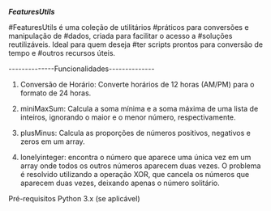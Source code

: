 ___FeaturesUtils___

#FeaturesUtils é uma coleção de utilitários #práticos para conversões e manipulação de #dados, criada para facilitar o acesso a #soluções reutilizáveis. Ideal para quem deseja #ter scripts prontos para conversão de tempo e #outros recursos úteis.

--------------Funcionalidades--------------

1. Conversão de Horário: Converte horários de 12 horas (AM/PM) para o formato de 24 horas.

2. miniMaxSum: Calcula a soma mínima e a soma máxima de uma lista de inteiros, ignorando o maior e o menor número, respectivamente.

3. plusMinus: Calcula as proporções de números positivos, negativos e zeros em um array.

4. lonelyinteger: encontra o número que aparece uma única vez em um array onde todos os outros números aparecem duas vezes. O problema é resolvido utilizando a operação XOR, que cancela os números que aparecem duas vezes, deixando apenas o número solitário.


Pré-requisitos
Python 3.x (se aplicável)
